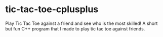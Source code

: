 # tic-tac-toe-cplusplus
Play Tic Tac Toe against a friend and see who is the most skilled! A short but fun C++ program that I made to play tic tac toe against friends.
